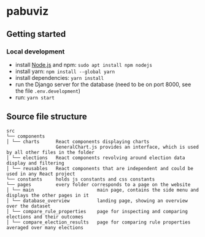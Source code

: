 # pabuviz

## Getting started

### Local development
- install [Node.js](https://nodejs.org/ "Node.js") and npm: `sudo apt install npm nodejs`
- install yarn: `npm install --global yarn`
- install dependencies: `yarn install`
- run the Django server for the database (need to be on port 8000, see the file `.env.development`)
- run: `yarn start`


## Source file structure
```
src
└── components
│ └── charts      React components displaying charts
                  GeneralChart.js provides an interface, which is used by all other files in the folder
│ └── elections   React components revolving around election data display and filtering
│ └── reusables   React components that are independent and could be used in any React project
└── constants     holds js constants and css constants 
└── pages         every folder corresponds to a page on the website
│ └── main                       main page, contains the side menu and displays the other pages in it
│ └── database_overview          landing page, showing an overview over the dataset   
│ └── compare_rule_properties    page for inspecting and comparing elections and their outcomes 
│ └── compare_election_results   page for comparing rule properties averaged over many elections
```